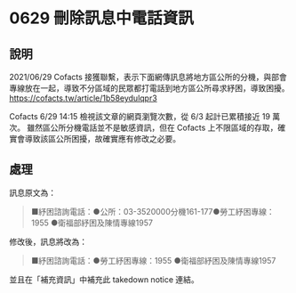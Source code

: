 # 0629 刪除訊息中電話資訊

## 說明
2021/06/29 Cofacts 接獲聯繫，表示下面網傳訊息將地方區公所的分機，與部會專線放在一起，導致不分區域的民眾都打電話到地方區公所尋求紓困，導致困擾。
https://cofacts.tw/article/1b58eydulqpr3

Cofacts 6/29 14:15 檢視該文章的網頁瀏覽次數，從 6/3 起計已累積接近 19 萬次。
雖然區公所分機電話並不是敏感資訊，但在 Cofacts 上不限區域的存取，確實會導致該區公所困擾，故確實應有修改之必要。

## 處理

訊息原文為：
> ■紓困諮詢電話：●公所：03-3520000分機161-177●勞工紓困專線：1955 ●衛福部紓困及陳情專線1957

修改後，訊息將改為：
> ■紓困諮詢電話：●勞工紓困專線：1955 ●衛福部紓困及陳情專線1957

並且在「補充資訊」中補充此 takedown notice 連結。
